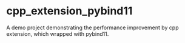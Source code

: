 # cpp_extension_pybind11
A demo project demonstrating the performance improvement by cpp extension, which wrapped with pybind11.
